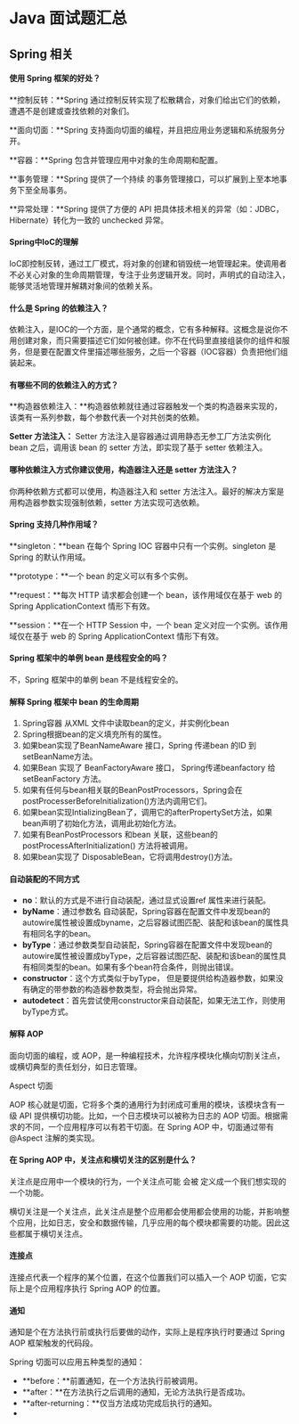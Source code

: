 # Java 面试题汇总

## Spring 相关

#### 使用 Spring 框架的好处？

**控制反转：**Spring 通过控制反转实现了松散耦合，对象们给出它们的依赖，遭遇不是创建或查找依赖的对象们。

**面向切面：**Spring 支持面向切面的编程，并且把应用业务逻辑和系统服务分开。

**容器：**Spring 包含并管理应用中对象的生命周期和配置。

**事务管理：**Spring 提供了一个持续 的事务管理接口，可以扩展到上至本地事务下至全局事务。

**异常处理：**Spring 提供了方便的 API 把具体技术相关的异常（如：JDBC，Hibernate）转化为一致的 unchecked 异常。

#### Spring中IoC的理解

IoC即控制反转，通过工厂模式，将对象的创建和销毁统一地管理起来。使调用者不必关心对象的生命周期管理，专注于业务逻辑开发。同时，声明式的自动注入，能够灵活地管理并解耦对象间的依赖关系。

#### 什么是 Spring 的依赖注入？

依赖注入，是IOC的一个方面，是个通常的概念，它有多种解释。这概念是说你不用创建对象，而只需要描述它们如何被创建。你不在代码里直接组装你的组件和服务，但是要在配置文件里描述哪些服务，之后一个容器（IOC容器）负责把他们组装起来。

#### 有哪些不同的依赖注入的方式？

**构造器依赖注入：**构造器依赖就往通过容器触发一个类的构造器来实现的，该类有一系列参数，每个参数代表一个对共创类的依赖。

**Setter 方法注入：** Setter 方法注入是容器通过调用静态无参工厂方法实例化 bean 之后，调用该 bean 的 setter 方法，即实现了基于 setter 依赖注入。

#### 哪种依赖注入方式你建议使用，构造器注入还是 setter 方法注入？

你两种依赖方式都可以使用，构造器注入和 setter 方法注入。最好的解决方案是用构造器参数实现强制依赖，setter 方法实现可选依赖。

#### Spring 支持几种作用域？

**singleton：**bean 在每个 Spring IOC 容器中只有一个实例。singleton 是 Spring 的默认作用域。

**prototype：**一个 bean 的定义可以有多个实例。

**request：**每次 HTTP 请求都会创建一个 bean，该作用域仅在基于 web 的 Spring ApplicationContext 情形下有效。

**session：**在一个 HTTP Session 中，一个 bean 定义对应一个实例。该作用域仅在基于 web 的 Spring ApplicationContext 情形下有效。

#### Spring 框架中的单例 bean 是线程安全的吗？

不，Spring 框架中的单例 bean 不是线程安全的。

#### 解释 Spring 框架中 bean 的生命周期

1. Spring容器 从XML 文件中读取bean的定义，并实例化bean
2. Spring根据bean的定义填充所有的属性。
3. 如果bean实现了BeanNameAware 接口，Spring 传递bean 的ID 到 setBeanName方法。
4. 如果Bean 实现了 BeanFactoryAware 接口， Spring传递beanfactory 给setBeanFactory 方法。
5. 如果有任何与bean相关联的BeanPostProcessors，Spring会在postProcesserBeforeInitialization()方法内调用它们。
6. 如果bean实现IntializingBean了，调用它的afterPropertySet方法，如果bean声明了初始化方法，调用此初始化方法。
7. 如果有BeanPostProcessors 和bean 关联，这些bean的postProcessAfterInitialization() 方法将被调用。
8. 如果bean实现了 DisposableBean，它将调用destroy()方法。

#### 自动装配的不同方式

- **no**：默认的方式是不进行自动装配，通过显式设置ref 属性来进行装配。
- **byName**：通过参数名 自动装配，Spring容器在配置文件中发现bean的autowire属性被设置成byname，之后容器试图匹配、装配和该bean的属性具有相同名字的bean。
- **byType**：通过参数类型自动装配，Spring容器在配置文件中发现bean的autowire属性被设置成byType，之后容器试图匹配、装配和该bean的属性具有相同类型的bean。如果有多个bean符合条件，则抛出错误。
- **constructor**：这个方式类似于byType， 但是要提供给构造器参数，如果没有确定的带参数的构造器参数类型，将会抛出异常。
- **autodetect**：首先尝试使用constructor来自动装配，如果无法工作，则使用byType方式。

#### 解释 AOP

面向切面的编程，或 AOP，是一种编程技术，允许程序模块化横向切割关注点，或横切典型的责任划分，如日志管理。

Aspect 切面

AOP 核心就是切面，它将多个类的通用行为封闭成可重用的模块，该模块含有一级 API 提供横切功能。比如，一个日志模块可以被称为日志的 AOP 切面。根据需求的不同，一个应用程序可以有若干切面。在 Spring AOP 中，切面通过带有 @Aspect 注解的类实现。

#### 在 Spring AOP 中，关注点和横切关注的区别是什么？

关注点是应用中一个模块的行为，一个关注点可能 会被 定义成一个我们想实现的一个功能。

横切关注是一个关注点，此关注点是整个应用都会使用都会使用的功能，并影响整个应用，比如日志，安全和数据传输，几乎应用的每个模块都需要的功能。因此这些都属于横切关注点。

#### 连接点

连接点代表一个程序的某个位置，在这个位置我们可以插入一个 AOP 切面，它实际上是个应用程序执行 Spring AOP 的位置。

#### 通知

通知是个在方法执行前或执行后要做的动作，实际上是程序执行时要通过 Spring AOP 框架触发的代码段。

Spring 切面可以应用五种类型的通知：

- **before：**前置通知，在一个方法执行前被调用。
- **after：**在方法执行之后调用的通知，无论方法执行是否成功。
- **after-returning：**仅当方法成功完成后执行的通知。
- 